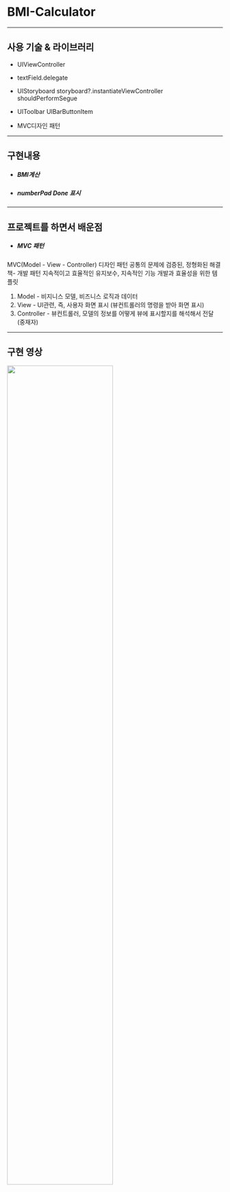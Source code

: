 # BMI-Calculator
---
## **사용 기술 & 라이브러리**

+  UIViewController

+ textField.delegate

+ UIStoryboard
storyboard?.instantiateViewController
shouldPerformSegue

+ UIToolbar
UIBarButtonItem

+ MVC디자인 패턴
---
## **구현내용**

-  ##### BMI계산

-  ##### numberPad Done 표시

---
## **프로젝트를 하면서 배운점**

- ##### MVC 패턴
MVC(Model - View - Controller) 디자인 패턴
공통의 문제에 검증된, 정형화된 해결책- 개발 패턴
지속적이고 효율적인 유지보수, 지속적인 기능 개발과 효율성을 위한 템플릿

1. Model - 비지니스 모델, 비즈니스 로직과 데이터
2. View - UI관련, 즉, 사용자 화면 표시 (뷰컨트롤러의 명령을 받아 화면 표시)
3. Controller - 뷰컨트롤러, 모델의 정보를 어떻게 뷰에 표시할지를 해석해서 전달 (중재자)


---
## **구현 영상**
<img width="70%" src="https://user-images.githubusercontent.com/100309352/170446030-488e9897-5d2b-4a95-a157-ecac0898a6e8.gif"/>  
